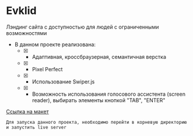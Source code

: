 # Evklid
Лэндинг сайта с доступностью для людей с ограниченными возможностями
+ В данном проекте реализована:
  - [x] - Адаптивная, кроссбраузерная, семантичная верстка
  - [x] - Pixel Perfect
  - [x] - Использование Swiper.js
  - [x] - Возможность использования голосового ассистента (screen reader), выбирать элементы кнопкой "TAB", "ENTER"

[Ссылка на макет](https://www.figma.com/file/ZckZUKF31dkAYWQQWufZtq/%D0%95%D0%B2%D0%BA%D0%BB%D0%B8%D0%B4-(new)?type=design&node-id=406480-4006&mode=design&t=yLBwGCRS6IBOuut6-0)

`
Для запуска данного проекта, необходимо перейти в корневую директорию и запустить live server
`
